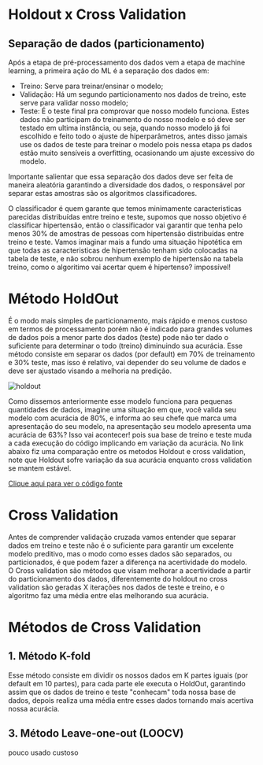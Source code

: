 # Holdout x Cross Validation

## Separação de dados (particionamento)

Após a etapa de pré-processamento dos dados vem a etapa de machine learning, a primeira ação do ML é a separação dos dados em:
- Treino: Serve para treinar/ensinar o modelo;
- Validação: Há um segundo particionamento nos dados de treino, este serve para validar nosso modelo;
- Teste: É o teste final pra comprovar que nosso modelo funciona. Estes dados não participam do treinamento do nosso modelo e só deve ser testado em ultima instância, ou seja, quando nosso modelo já foi escolhido e feito todo o ajuste de hiperparâmetros, antes disso jamais use os dados de teste para treinar o modelo pois nessa etapa ps dados estão muito sensíveis a overfitting, ocasionando um ajuste excessivo do modelo.<br>

Importante salientar que essa separação dos dados deve ser feita de maneira aleatória garantindo a diversidade dos dados, o responsável por separar estas amostras são os algoritmos classificadores.<br>

O classificador é quem garante que temos minimamente caracteristicas parecidas distribuídas entre treino e teste, supomos que nosso objetivo é classificar hipertensão, então o classificador vai garantir que tenha pelo menos 30% de amostras de pessoas com hipertensão distribuídas entre treino e teste. Vamos imaginar mais a fundo uma situação hipotética em que todas as caracteristicas de hipertensão tenham sido colocadas na tabela de teste, e não sobrou nenhum exemplo de hipertensão na tabela treino, como o algoritimo vai acertar quem é hipertenso? impossível!

# Método HoldOut
É o modo mais simples de particionamento, mais rápido e menos custoso em termos de processamento porém não é indicado para grandes volumes de dados pois a menor parte dos dados (teste) pode não ter dado o suficiente para determinar o todo (treino) diminuindo sua acurácia. Esse método consiste em separar os dados (por default) em 70% de treinamento e 30% teste, mas isso é relativo, vai depender do seu volume de dados e deve ser ajustado visando a melhoria na predição.

![holdout](https://user-images.githubusercontent.com/115194365/213264298-6d8b6a25-ef72-49ce-9aa0-b809aff380a4.jpg)

Como dissemos anteriormente esse modelo funciona para pequenas quantidades de dados, imagine uma situação em que, você valida seu modelo com acurácia de 80%, e informa ao seu chefe que marca uma apresentação do seu modelo, na apresentação seu modelo apresenta uma acurácia de 63%? Isso vai acontecer! pois sua base de treino e teste muda a cada execução do código implicando em variação da acurácia. No link abaixo fiz uma comparação entre os metodos Holdout e cross validation, note que Holdout sofre variação da sua acurácia enquanto cross validation se mantem estável.

[Clique aqui para ver o código fonte](https://github.com/dev-daniel-amorim/ML-Tecnicas/blob/main/Tecnicas%20de%20ML.ipynb)

# Cross Validation
Antes de comprender validação cruzada vamos entender que separar dados em treino e teste não é o suficiente para garantir um excelente modelo preditivo, mas o modo como esses dados são separados, ou particionados, é que podem fazer a diferença na acertividade do modelo.<br>
O Cross validation são métodos que visam melhorar a acertividade a partir do particionamento dos dados, diferentemente do holdout no cross validation são geradas X iterações nos dados de teste e treino, e o algoritmo faz uma média entre elas melhorando sua acurácia.

# Métodos de Cross Validation
## 1. Método K-fold
Esse método consiste em dividir os nossos dados em K partes iguais (por default em 10 partes), para cada parte ele executa o HoldOut, garantindo assim que os dados de treino e teste "conhecam" toda nossa base de dados, depois realiza uma média entre esses dados tornando mais acertiva nossa acurácia.



## 3. Método Leave-one-out (LOOCV)
pouco usado custoso


